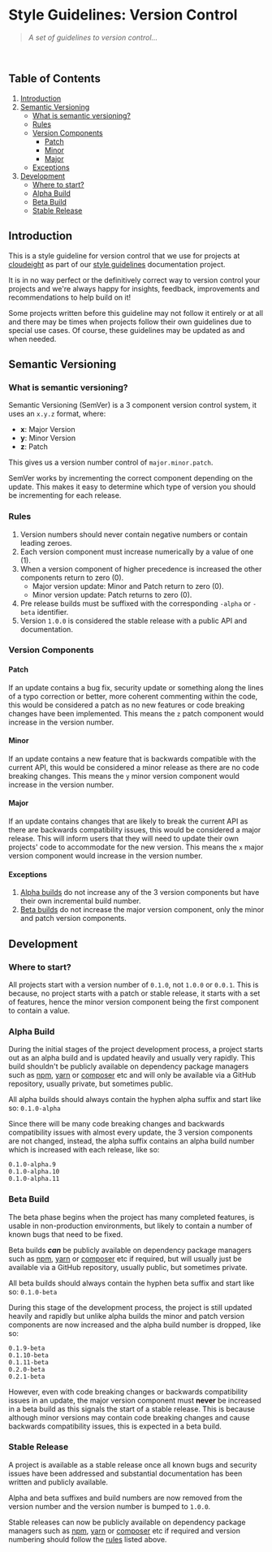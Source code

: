 # Style Guidelines: Version Control
> *A set of guidelines to version control...*
<br />


## Table of Contents
1. [Introduction](#introduction)
2. [Semantic Versioning](#semantic-versioning)
    - [What is semantic versioning?](#what-is-semantic-versioning)
    - [Rules](#rules)
    - [Version Components](#version-components)
        - [Patch](#patch)
        - [Minor](#minor)
        - [Major](#major)
    - [Exceptions](#exceptions)
4. [Development](#development)
    - [Where to start?](#where-to-start)
    - [Alpha Build](#alpha-build)
    - [Beta Build](#beta-build)
    - [Stable Release](#stable-release)


## Introduction
This is a style guideline for version control that we use for projects at [cloudeight](https://github.com/cloudeight/) as part of our [style guidelines](https://github.com/cloudeight/style-guidelines) documentation project.

It is in no way perfect or the definitively correct way to version control your projects and we're always happy for insights, feedback, improvements and recommendations to help build on it!

Some projects written before this guideline may not follow it entirely or at all and there may be times when projects follow their own guidelines due to special use cases. Of course, these guidelines may be updated as and when needed.


## Semantic Versioning
### What is semantic versioning?
Semantic Versioning (SemVer) is a 3 component version control system, it uses an `x.y.z` format, where:
 - **x**: Major Version
 - **y**: Minor Version
 - **z**: Patch

This gives us a version number control of `major.minor.patch`.

SemVer works by incrementing the correct component depending on the update. This makes it easy to determine which type of version you should be incrementing for each release.

### Rules
 1. Version numbers should never contain negative numbers or contain leading zeroes.
 2. Each version component must increase numerically by a value of one (1).
 3. When a version component of higher precedence is increased the other components return to zero (0).
     - Major version update: Minor and Patch return to zero (0).
     - Minor version update: Patch returns to zero (0).
 4. Pre release builds must be suffixed with the corresponding `-alpha` or `-beta` identifier.
 5. Version `1.0.0` is considered the stable release with a public API and documentation.

### Version Components
#### Patch
If an update contains a bug fix, security update or something along the lines of a typo correction or better, more coherent commenting within the code, this would be considered a patch as no new features or code breaking changes have been implemented. This means the `z` patch component would increase in the version number.

#### Minor
If an update contains a new feature that is backwards compatible with the current API, this would be considered a minor release as there are no code breaking changes. This means the `y` minor version component would increase in the version number.

#### Major
If an update contains changes that are likely to break the current API as there are backwards compatibility issues, this would be considered a major release. This will inform users that they will need to update their own projects' code to accommodate for the new version. This means the `x` major version component would increase in the version number.

#### Exceptions
 1. [Alpha builds](#alpha-build) do not increase any of the 3 version components but have their own incremental build number.
 2. [Beta builds](#beta-build) do not increase the major version component, only the minor and patch version components.


## Development
### Where to start?
All projects start with a version number of `0.1.0`, not `1.0.0` or `0.0.1`. This is because, no project starts with a patch or stable release, it starts with a set of features, hence the minor version component being the first component to contain a value.

### Alpha Build
During the initial stages of the project development process, a project starts out as an alpha build and is updated heavily and usually very rapidly. This build shouldn't be publicly available on dependency package managers such as [npm](https://www.npmjs.com/), [yarn](https://yarnpkg.com/) or [composer](https://getcomposer.org/) etc and will only be available via a GitHub repository, usually private, but sometimes public.

All alpha builds should always contain the hyphen alpha suffix and start like so: `0.1.0-alpha`

Since there will be many code breaking changes and backwards compatibility issues with almost every update, the 3 version components are not changed, instead, the alpha suffix contains an alpha build number which is increased with each release, like so:

```
0.1.0-alpha.9
0.1.0-alpha.10
0.1.0-alpha.11
```

### Beta Build
The beta phase begins when the project has many completed features, is usable in non-production environments, but likely to contain a number of known bugs that need to be fixed.

Beta builds ***can*** be publicly available on dependency package managers such as [npm](https://www.npmjs.com/), [yarn](https://yarnpkg.com/) or [composer](https://getcomposer.org/) etc if required, but will usually just be available via a GitHub repository, usually public, but sometimes private.

All beta builds should always contain the hyphen beta suffix and start like so: `0.1.0-beta`

During this stage of the development process, the project is still updated heavily and rapidly but unlike alpha builds the minor and patch version components are now increased and the alpha build number is dropped, like so:

```
0.1.9-beta
0.1.10-beta
0.1.11-beta
0.2.0-beta
0.2.1-beta
```

However, even with code breaking changes or backwards compatibility issues in an update, the major version component must **never** be increased in a beta build as this signals the start of a stable release. This is because although minor versions may contain code breaking changes and cause backwards compatibility issues, this is expected in a beta build.

### Stable Release
A project is available as a stable release once all known bugs and security issues have been addressed and substantial documentation has been written and publicly available.

Alpha and beta suffixes and build numbers are now removed from the version number and the version number is bumped to `1.0.0`.

Stable releases can now be publicly available on dependency package managers such as [npm](https://www.npmjs.com/), [yarn](https://yarnpkg.com/) or [composer](https://getcomposer.org/) etc if required and version numbering should follow the [rules](#rules) listed above.
